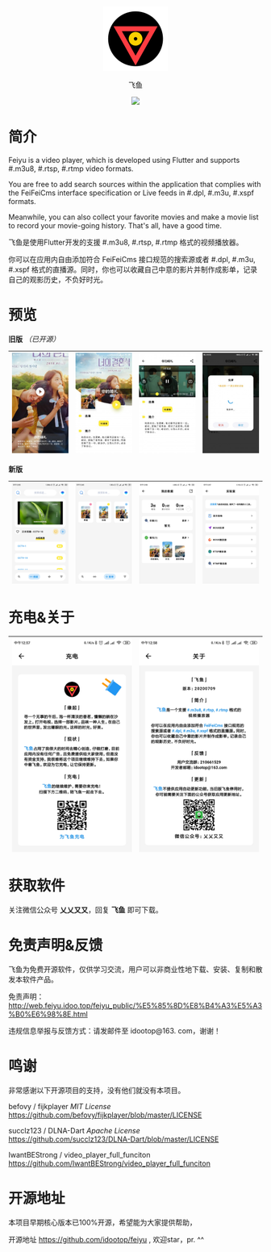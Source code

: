 
<p align="center">
<img width="128" src="screenshots/logo.png" >
</p>
<p align="center">
飞鱼
<p>
<p align="center">
<img src="https://forthebadge.com/images/badges/built-with-love.svg">
<p>

# 简介 

Feiyu is a video player, which is developed using Flutter and supports #.m3u8, #.rtsp, #.rtmp video formats. 

You are free to add search sources within the application that complies with the FeiFeiCms interface specification or Live feeds in #.dpl,  #.m3u, #.xspf formats.

Meanwhile, you can also collect your favorite movies and make a movie list to record your movie-going history. That's all,  have a good time. 

飞鱼是使用Flutter开发的支援 #.m3u8, #.rtsp, #.rtmp 格式的视频播放器。

你可以在应用内自由添加符合 FeiFeiCms 接口规范的搜索源或者 #.dpl, #.m3u, #.xspf 格式的直播源。同时，你也可以收藏自己中意的影片并制作成影单，记录自己的观影历史，不负好时光。

# 预览

**旧版** *（已开源）*

| ![](screenshots/1.jpg)  |  ![](screenshots/2.jpg)  |  ![](screenshots/3.jpg) |  ![](screenshots/4.jpg)  |
| :------------: | :------------: | :------------: | :------------: |

**新版**

| ![](screenshots/5.jpg)  |  ![](screenshots/6.jpg)  |  ![](screenshots/7.jpg) |  ![](screenshots/8.jpg)  |
| :------------: | :------------: | :------------: | :------------: |

# 充电&关于
|  ![](screenshots/10.jpg) |  ![](screenshots/9.jpg)  |
| :------------: | :------------: | 

# 获取软件

关注微信公众号 **乂乂又又**，回复 **飞鱼** 即可下载。

# 免责声明&反馈

飞鱼为免费开源软件，仅供学习交流，用户可以非商业性地下载、安装、复制和散发本软件产品。

免责声明： http://web.feiyu.idoo.top/feiyu_public/%E5%85%8D%E8%B4%A3%E5%A3%B0%E6%98%8E.html 

违规信息举报与反馈方式：请发邮件至 idootop@163. com，谢谢！


# 鸣谢


非常感谢以下开源项目的支持，没有他们就没有本项目。

befovy / fijkplayer  *MIT License* 
https://github.com/befovy/fijkplayer/blob/master/LICENSE

succlz123 / DLNA-Dart *Apache License*
https://github.com/succlz123/DLNA-Dart/blob/master/LICENSE


IwantBEStrong / video_player_full_funciton 
https://github.com/IwantBEStrong/video_player_full_funciton


# 开源地址

本项目早期核心版本已100%开源，希望能为大家提供帮助，

开源地址 https://github.com/idootop/feiyu , 欢迎star，pr.  ^^

